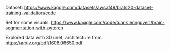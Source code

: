Dataset:
https://www.kaggle.com/datasets/awsaf49/brats20-dataset-training-validation/code

Ref for some visuals:
https://www.kaggle.com/code/tuankiennguyen/brain-segmentation-with-pytorch

Explored data with 3D unet, architecture from:
https://arxiv.org/pdf/1606.06650.pdf
